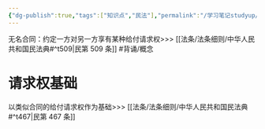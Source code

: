 ```yaml
---
{"dg-publish":true,"tags":["知识点","民法"],"permalink":"/学习笔记studyup/知识点cheese/无名合同/","dgPassFrontmatter":true,"created":"2024-07-13T20:38:10.904+08:00","updated":"2024-10-24T18:57:45.603+08:00"}
---
```


无名合同：约定一方对另一方享有某种给付请求权>>> [[法条/法条细则/中华人民共和国民法典#^t509\|民第 509 条]] #背诵/概念 
# 请求权基础
以类似合同的给付请求权作为基础>>> [[法条/法条细则/中华人民共和国民法典#^t467\|民第 467 条]]